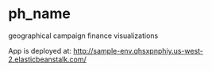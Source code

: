 # ph_name
geographical campaign finance visualizations 


App is deployed at: http://sample-env.qhsxpnphiy.us-west-2.elasticbeanstalk.com/
